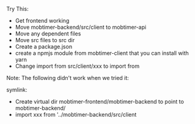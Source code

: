 
Try This:

- Get frontend working
- Move mobtimer-backend/src/client to mobtimer-api
- Move any dependent files
- Move src files to src dir
- Create a package.json
- create a npmjs module from mobtimer-client that you can install with yarn
- Change import from src/client/xxx to import from <package name>

Note: The following didn't work when we tried it:

symlink:

- Create virtual dir mobtimer-frontend/mobtimer-backend to point to mobtimer-backend/
- import xxx from '../mobtimer-backend/src/client
